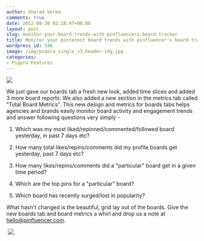 ```yaml
---
author: Sharad Verma
comments: true
date: 2012-08-30 02:18:47+00:00
layout: post
slug: monitor-your-board-trends-with-pinfluencers-board-tracker
title: Monitor your pinterest board trends with pinfluencer's board tracker reports
wordpress_id: 340
image: /img/piqora_single_v3_header-img.jpg
categories:
- Piqora Features
---
```


[![](http://blog.pinfluencer.com/wp-content/uploads/2012/08/boardsfinal-1024x513.png)
](http://blog.pinfluencer.com/wp-content/uploads/2012/08/boardsfinal.png)

We just gave our boards tab a fresh new look, added time slices and added 3 more board reports. We also added a new section in the metrics tab called "Total Board Metrics". This new design and metrics for boards tabs helps agencies and brands easily monitor board activity and engagement trends and answer following questions very simply -

1. Which was my most liked/repinned/commented/followed board yesterday, in past 7 days etc?<!-- more -->

2. How many total likes/repins/comments did my profile boards get yesterday, past 7 days etc?

3. How many likes/repins/comments did a "particular" board get in a given time period?

4. Which are the top pins for a "particular" board?

5. Which board has recently surged/lost in popularity?

What hasn't changed is the beautiful, grid lay out of the boards. Give the new boards tab and board metrics a whirl and drop us a note at hello@pinfluencer.com.


 [![](http://blog.pinfluencer.com/wp-content/uploads/2012/08/boardsfinal1-1024x997.png)](http://blog.pinfluencer.com/wp-content/uploads/2012/08/boardsfinal1.png)
